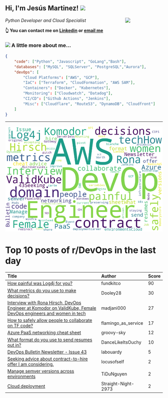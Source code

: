 <!--
**jmartinezl/jmartinezl** is a ✨ _special_ ✨ repository because its `README.md` (this file) appears on your GitHub profile.

Here are some ideas to get you started:

- 🔭 I’m currently working on ...
- 🌱 I’m currently learning ...
- 👯 I’m looking to collaborate on ...
- 🤔 I’m looking for help with ...
- 💬 Ask me about ...
- 📫 How to reach me: ...
- 😄 Pronouns: ...
- ⚡ Fun fact: ...
-->

<h2>Hi, I'm Jesús Martinez! <img src="https://media.giphy.com/media/WUlplcMpOCEmTGBtBW/giphy.gif" width="30"> </h2>
<img align='right' src="https://media.giphy.com/media/NytMLKyiaIh6VH9SPm/giphy.gif" width="120">
<p><em>Python Developer and Cloud Specialist
</em></p>

**👆 You can contact me on [Linkedin](https://www.linkedin.com/in/jes%C3%BAs-martinez-2b7b10104/) or [email me](mailto:jesus.mtz.lorenzo@gmail.com)**

### <img src="https://media.giphy.com/media/VgCDAzcKvsR6OM0uWg/giphy.gif" width="50"> A little more about me...  

```json
{
    "code": ["Python", "Javascript", "GoLang","Bash"],
    "databases": ["MySQL", "SQLServer", "PostgreSQL","Aurora"],
    "devOps": [
        "Cloud Platforms": ["AWS", "GCP"],
        "IaC": ["Terraform", "CloudFormation", "AWS SAM"],
        "Containers": ["Docker", "Kubernetes"],
        "Monitoring": ["Cloudwatch", "Datadog"],
        "CI/CD": ["Github Actions", "Jenkins"],
        "Misc": ["Cloudflare", "Route53", "DynamoDB", "Cloudfront"]
    ]
}
```
---

![Wordcloud](./cloud.png)

# Top 10 posts of r/DevOps in the last day

| Title | Author | Score |
|:---|:---|:---|
| [How painful was Log4j for you?](https://www.reddit.com/r/devops/comments/tjqnij/how_painful_was_log4j_for_you/) | fundkitco | 90 |
| [What metrics do you use to make decisions?](https://www.reddit.com/r/devops/comments/tjbx51/what_metrics_do_you_use_to_make_decisions/) | Dooley28 | 30 |
| [Interview with Rona Hirsch, DevOps Engineer at Komodor on ValidKube, Female DevOps engineers and women in tech](https://www.reddit.com/r/devops/comments/tjk4jp/interview_with_rona_hirsch_devops_engineer_at/) | madjani000 | 27 |
| [How to safely allow people to collaborate on TF code?](https://www.reddit.com/r/devops/comments/tjaqcj/how_to_safely_allow_people_to_collaborate_on_tf/) | flamingo_as_service | 17 |
| [Azure PaaS networking cheat sheet](https://www.reddit.com/r/devops/comments/tjab62/azure_paas_networking_cheat_sheet/) | groovy-sky | 12 |
| [What format do you use to send resumes out in?](https://www.reddit.com/r/devops/comments/tjqan7/what_format_do_you_use_to_send_resumes_out_in/) | DanceLikeItsOuchy | 10 |
| [DevOps Bulletin Newsletter - Issue 43](https://www.reddit.com/r/devops/comments/tjcmwf/devops_bulletin_newsletter_issue_43/) | labouardy | 5 |
| [Seeking advice about contract-to-hire offer I am considering.](https://www.reddit.com/r/devops/comments/tjsxjv/seeking_advice_about_contracttohire_offer_i_am/) | locusofself | 2 |
| [Manage semver versions across environments](https://www.reddit.com/r/devops/comments/tjtxf9/manage_semver_versions_across_environments/) | TiDuNguyen | 2 |
| [Cloud deployment](https://www.reddit.com/r/devops/comments/tjckgf/cloud_deployment/) | Straight-Night-2973 | 2 |
